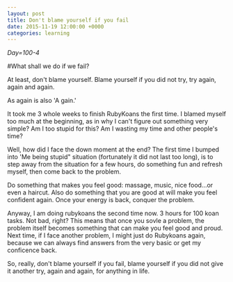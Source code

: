 ```yaml
---
layout: post
title: Don't blame yourself if you fail
date: 2015-11-19 12:00:00 +0000
categories: learning
---
```

*Day=100-4*

#What shall we do if we fail?

At least, don't blame yourself. Blame yourself if you did not try, try again, again and again.

As again is also 'A gain.'

It took me 3 whole weeks to finish RubyKoans
the first time. I blamed myself too much at the beginning, as in why I can't
figure out something very simple? Am I too stupid for this? Am I wasting my time and other people's time?

Well, how did I face the down moment at the end? The first time I bumped into 'Me being stupid" situation (fortunately it did not last too long), is to step away from the situation for a few hours, do something fun and refresh myself, then come back to the problem. 

Do something that makes you feel good: massage, music, nice food...or even a haircut.
Also do something that you are good at will make you feel confident again. Once your energy is back, conquer the problem.

Anyway, I am doing rubykoans the second time now. 3 hours for 100 koan tasks. Not bad, right? This means that once you sovle a problem, the problem itself becomes something that can make you feel good and proud. Next time, if I face another problem, I might just do Rubykoans again, because we can always find answers from the very basic or get my conficence back.

So, really, don't blame yourself if you fail, blame yourself if you did not give it another try, again and again, for anything in life.


